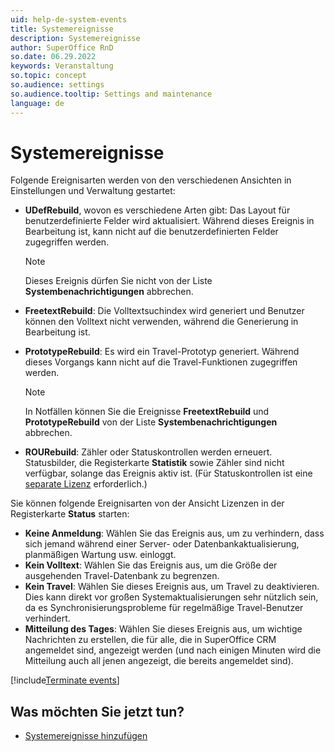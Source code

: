```yaml
---
uid: help-de-system-events
title: Systemereignisse
description: Systemereignisse
author: SuperOffice RnD
so.date: 06.29.2022
keywords: Veranstaltung
so.topic: concept
so.audience: settings
so.audience.tooltip: Settings and maintenance
language: de
---
```


# Systemereignisse

Folgende Ereignisarten werden von den verschiedenen Ansichten in Einstellungen und Verwaltung gestartet:

* **UDefRebuild**, wovon es verschiedene Arten gibt: Das Layout für benutzerdefinierte Felder wird aktualisiert. Während dieses Ereignis in Bearbeitung ist, kann nicht auf die benutzerdefinierten Felder zugegriffen werden.

    > [!NOTE]
    > Dieses Ereignis dürfen Sie nicht von der Liste **Systembenachrichtigungen** abbrechen.

* **FreetextRebuild**: Die Volltextsuchindex wird generiert und Benutzer können den Volltext nicht verwenden, während die Generierung in Bearbeitung ist.

* **PrototypeRebuild**: Es wird ein Travel-Prototyp generiert. Während dieses Vorgangs kann nicht auf die Travel-Funktionen zugegriffen werden.

    > [!NOTE]
    > In Notfällen können Sie die Ereignisse **FreetextRebuild** und **PrototypeRebuild** von der Liste **Systembenachrichtigungen** abbrechen.

* **ROURebuild**: Zähler oder Statuskontrollen werden erneuert. Statusbilder, die Registerkarte **Statistik** sowie Zähler sind nicht verfügbar, solange das Ereignis aktiv ist. (Für Statuskontrollen ist eine [separate Lizenz][2] erforderlich.)

Sie können folgende Ereignisarten von der Ansicht Lizenzen in der Registerkarte **Status** starten:

* **Keine Anmeldung**: Wählen Sie das Ereignis aus, um zu verhindern, dass sich jemand während einer Server- oder Datenbankaktualisierung, planmäßigen Wartung usw. einloggt.
* **Kein Volltext**: Wählen Sie das Ereignis aus, um die Größe der ausgehenden Travel-Datenbank zu begrenzen.
* **Kein Travel**: Wählen Sie dieses Ereignis aus, um Travel zu deaktivieren. Dies kann direkt vor großen Systemaktualisierungen sehr nützlich sein, da es Synchronisierungsprobleme für regelmäßige Travel-Benutzer verhindert.
* **Mitteilung des Tages**: Wählen Sie dieses Ereignis aus, um wichtige Nachrichten zu erstellen, die für alle, die in SuperOffice CRM angemeldet sind, angezeigt werden (und nach einigen Minuten wird die Mitteilung auch all jenen angezeigt, die bereits angemeldet sind).

[!include[Terminate events](includes/note-terminate-event.md)]

## Was möchten Sie jetzt tun?

* [Systemereignisse hinzufügen][1]

<!-- Referenced links -->
[1]: add-system-event.md
[2]:https://docs.superoffice.com/en/admin/license/index.html

<!-- Referenced images -->
